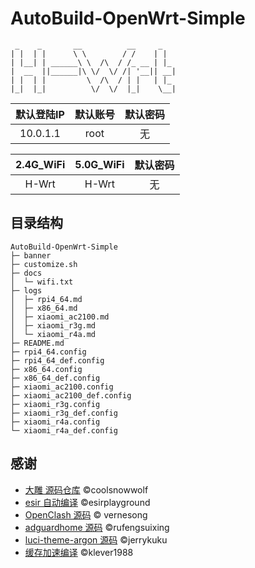# AutoBuild-OpenWrt-Simple

```
 _    _       __          __     _
| |  | |      \ \        / /    | |  
| |__| | ______\ \  /\  / /_ __ | |_ 
|  __  ||______|\ \/  \/ /| '__|| __|
| |  | |         \  /\  / | |   | |_ 
|_|  |_|          \/  \/  |_|    \__|
```
| 默认登陆IP | 默认账号 | 默认密码 |
| :-------: | :-------: | :------: |
| 10.0.1.1   | root     | 无 |

| 2.4G_WiFi | 5.0G_WiFi | 默认密码 |
| :-------: | :-------: | :-------: |
|   H-Wrt   | H-Wrt     | 无       |

## 目录结构


```
AutoBuild-OpenWrt-Simple
├─ banner
├─ customize.sh
├─ docs
│  └─ wifi.txt
├─ logs
│  ├─ rpi4_64.md
│  ├─ x86_64.md
│  ├─ xiaomi_ac2100.md
│  ├─ xiaomi_r3g.md
│  └─ xiaomi_r4a.md
├─ README.md
├─ rpi4_64.config
├─ rpi4_64_def.config
├─ x86_64.config
├─ x86_64_def.config
├─ xiaomi_ac2100.config
├─ xiaomi_ac2100_def.config
├─ xiaomi_r3g.config
├─ xiaomi_r3g_def.config
├─ xiaomi_r4a.config
└─ xiaomi_r4a_def.config

```

## 感谢

- [大雕 源码仓库](https://github.com/coolsnowwolf/lede.git) ©coolsnowwolf
- [esir 自动编译](https://github.com/esirplayground/AutoBuild-OpenWrt.git) ©esirplayground
- [OpenClash 源码](https://github.com/vernesong/OpenClash.git)  © vernesong
- [adguardhome 源码](https://github.com/rufengsuixing/luci-app-adguardhome.git) ©rufengsuixing
- [luci-theme-argon 源码](https://github.com/jerrykuku/luci-theme-argon.git) ©jerrykuku
- [缓存加速编译](https://github.com/klever1988/cachewrtbuild) ©klever1988

